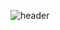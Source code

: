 ![header](https://capsule-render.vercel.app/api?type=waving&color=gradient&customColorList=21&height=300&section=header&text=yakcom&fontSize=80&fontAlignY=35&animation=fadeIn&desc=Ilya%20Miller)


